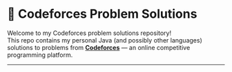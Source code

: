 # 🚀 Codeforces Problem Solutions

Welcome to my Codeforces problem solutions repository!  
This repo contains my personal Java (and possibly other languages) solutions to problems from **[Codeforces](https://codeforces.com/)** — an online competitive programming platform.

---



